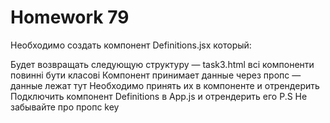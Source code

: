 # Homework 79
Необходимо создать компонент Definitions.jsx который:

Будет возвращать следующую структуру — task3.html
всі компоненти повинні бути класові
Компонент принимает данные через пропс — данные лежат тут
Необходимо принять их в компоненте и отрендерить
Подключить компонент Definitions в App.js и отрендерить его
P.S Не забывайте про пропс key
